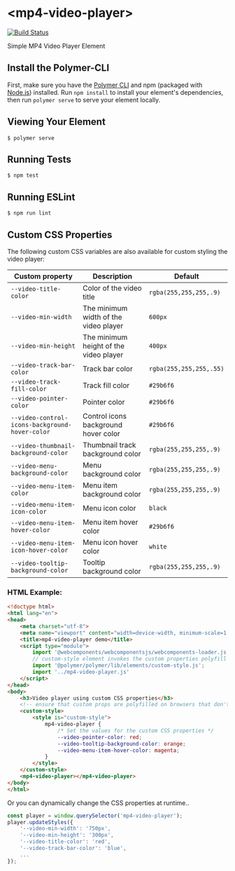 # \<mp4-video-player\>

[![Build Status](https://travis-ci.org/Eddie-Thuo/mp4-video-player.svg?branch=master)](https://travis-ci.org/Eddie-Thuo/mp4-video-player)

Simple MP4 Video Player Element

## Install the Polymer-CLI

First, make sure you have the [Polymer CLI](https://www.npmjs.com/package/polymer-cli) and npm (packaged with [Node.js](https://nodejs.org)) installed. Run `npm install` to install your element's dependencies, then run `polymer serve` to serve your element locally.

## Viewing Your Element

```
$ polymer serve
```

## Running Tests

```
$ npm test
```

## Running ESLint

```
$ npm run lint
```

## Custom CSS Properties

The following custom CSS variables are also available for custom styling the video player:

Custom property | Description | Default
------------------------------------------|-------------------------------------------------------------|----------------------
`--video-title-color`                     | Color of the video title                | `rgba(255,255,255,.9)`
`--video-min-width`                       | The minimum width of the video player   | `600px`
`--video-min-height`                      | The minimum height of the video player  | `400px`
`--video-track-bar-color`                 | Track bar color                         | `rgba(255,255,255,.55)`
`--video-track-fill-color`                | Track fill color                        | `#29b6f6`
`--video-pointer-color`                   | Pointer color                           | `#29b6f6`
`--video-control-icons-background-hover-color` | Control icons background hover color  | `#29b6f6`
`--video-thumbnail-background-color`      | Thumbnail track background color        | `rgba(255,255,255,.9)`
`--video-menu-background-color`           | Menu background color                   | `rgba(255,255,255,.9)`
`--video-menu-item-color`                 | Menu item background color              | `rgba(255,255,255,.9)`
`--video-menu-item-icon-color`            | Menu icon color                         | `black`
`--video-menu-item-hover-color`           | Menu item hover color                   | `#29b6f6`
`--video-menu-item-icon-hover-color`      | Menu icon hover color                   | `white`
`--video-tooltip-background-color`        | Tooltip background color                | `rgba(255,255,255,.9)`


### HTML Example:

```html
<!doctype html>
<html lang="en">
<head>
    <meta charset="utf-8">
    <meta name="viewport" content="width=device-width, minimum-scale=1, initial-scale=1, user-scalable=yes">
    <title>mp4-video-player demo</title>
    <script type="module">
        import '@webcomponents/webcomponentsjs/webcomponents-loader.js';
        // custom-style element invokes the custom properties polyfill
        import '@polymer/polymer/lib/elements/custom-style.js';
        import '../mp4-video-player.js'
    </script>
</head>
<body>
    <h3>Video player using custom CSS properties</h3>
    <!-- ensure that custom props are polyfilled on browsers that don't support them -->
    <custom-style>
        <style is="custom-style">
            mp4-video-player {
                /* Set the values for the custom CSS properties */
                --video-pointer-color: red;
                --video-tooltip-background-color: orange;
                --video-menu-item-hover-color: magenta;
            }
        </style>
    </custom-style>
    <mp4-video-player></mp4-video-player>
</body>
</html>
```

Or you can dynamically change the CSS properties at runtime..

```js
const player = window.querySelector('mp4-video-player');
player.updateStyles({
    '--video-min-width': '750px',
    '--video-min-height': '300px',
    '--video-title-color': 'red',
    '--video-track-bar-color': 'blue',
    ...
});  
```
